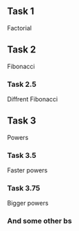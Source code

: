 ## Task 1

Factorial

## Task 2

Fibonacci

### Task 2.5

Diffrent Fibonacci

## Task 3

Powers

### Task 3.5

Faster powers

### Task 3.75

Bigger powers

### And some other bs
